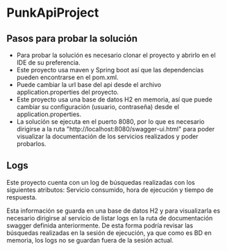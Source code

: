 # PunkApiProject

## Pasos para probar la solución

* Para probar la solución es necesario clonar el proyecto y abrirlo en el IDE de su preferencia.
* Este proyecto usa maven y Spring boot así que las dependencias pueden encontrarse en el pom.xml.
* Puede cambiar la url base del api desde el archivo application.properties del proyecto.
* Este proyecto usa una base de datos H2 en memoria, así que puede cambiar su configuración (usuario, contraseña) desde el application.properties.
* La solución se ejecuta en el puerto 8080, por lo que es necesario dirigirse a la ruta "http://localhost:8080/swagger-ui.html" para poder visualizar la documentación de los servicios realizados y poder probarlos.


## Logs

Este proyecto cuenta con un log de búsquedas realizadas con los siguientes atributos: Servicio consumido, hora de ejecución y tiempo de respuesta.

Esta información se guarda en una base de datos H2 y para visualizarla es necesario dirigirse al servicio de listar logs en la ruta de documentación swagger definida anteriormente. De esta forma podría revisar las búsquedas realizadas en la sesión de ejecución, ya que como es BD en memoria, los logs no se guardan fuera de la sesión actual.
